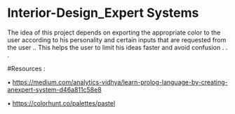 # Interior-Design_Expert Systems

The idea of this project depends on exporting the
appropriate color to the user according to his
personality and certain inputs that are requested
from the user .. This helps the user to limit his
ideas faster and avoid confusion . . .



#Resources :


▪ https://medium.com/analytics-vidhya/learn-prolog-language-by-creating-anexpert-system-d46a811c58e8


▪ https://colorhunt.co/palettes/pastel
